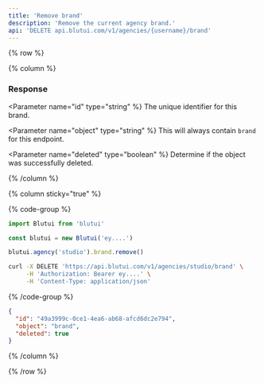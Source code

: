 ```yaml
---
title: 'Remove brand'
description: 'Remove the current agency brand.'
api: 'DELETE api.blutui.com/v1/agencies/{username}/brand'
---
```


{% row %}

{% column %}
### Response

<Parameter name="id" type="string" %}
The unique identifier for this brand.
</Parameter>

<Parameter name="object" type="string" %}
This will always contain `brand` for this endpoint.
</Parameter>

<Parameter name="deleted" type="boolean" %}
Determine if the object was successfully deleted.
</Parameter>

{% /column %}

{% column sticky="true" %}

{% code-group %}

```ts {% process=false filename="Node.js" %}
import Blutui from 'blutui'

const blutui = new Blutui('ey....')

blutui.agency('studio').brand.remove()
```

```bash {% process=false filename="cURL" %}
curl -X DELETE 'https://api.blutui.com/v1/agencies/studio/brand' \
     -H 'Authorization: Bearer ey....' \
     -H 'Content-Type: application/json'
```

{% /code-group %}

```json {% process=false filename="Response" %}
{
  "id": "49a3999c-0ce1-4ea6-ab68-afcd6dc2e794",
  "object": "brand",
  "deleted": true
}
```

{% /column %}

{% /row %}

